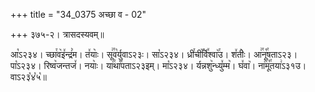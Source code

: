+++
title = "34_0375 अच्छा व - 02"

+++
३७५-२। त्रासदस्यवम्॥

आ꣡ऽ२३४। च्छा꣯व꣥इ꣤न्द्रं꣥म। त꣤याः꣥। सू꣢꣯व꣡र्युवाऽ२३ः। सा꣡ऽ२३४। ध्री꣯ची꣥꣯र्वि꣤श्वा꣥꣯उ। श꣤तीः꣥। आ꣢꣯नू꣡꣯षताऽ२३। पा꣡ऽ२३४। रिष्व꣥जन्तज꣤। नयाः꣥। या꣢꣯था꣡꣯पताऽ२३इम्। मा꣡ऽ२३४। र्यन्नशु꣥न्ध्यु꣤म्म꣥। घ꣤वा꣥। ना꣢꣯मू꣡꣯तया꣢ऽ३१उ। वाऽ२३꣡४꣡५꣡॥